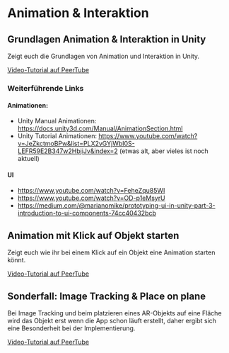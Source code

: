 # Animation & Interaktion

## Grundlagen Animation & Interaktion in Unity

Zeigt euch die Grundlagen von Animation und Interaktion in Unity. 

[Video-Tutorial auf PeerTube](https://tube.kh-berlin.de/videos/watch/ea9a3cf6-0bb6-404d-bf82-ed84cd883a20)

### Weiterführende Links

#### Animationen:
* Unity Manual Animationen: https://docs.unity3d.com/Manual/AnimationSection.html 
* Unity Tutorial Animationen: https://www.youtube.com/watch?v=JeZkctmoBPw&list=PLX2vGYjWbI0S-LEFR59E2B347w2HbjiJv&index=2 (etwas alt, aber vieles ist noch aktuell)

#### UI
* https://www.youtube.com/watch?v=FeheZqu85WI
* https://www.youtube.com/watch?v=OD-p1eMsyrU
* https://medium.com/@marianomike/prototyping-ui-in-unity-part-3-introduction-to-ui-components-74cc40432bcb

## Animation mit Klick auf Objekt starten 

Zeigt euch wie ihr bei einem Klick auf ein Objekt eine Animation starten könnt. 

[Video-Tutorial auf PeerTube](https://tube.kh-berlin.de/videos/watch/9ddbd3d9-6cc1-4535-895b-a984650d92c0)

## Sonderfall: Image Tracking & Place on plane

Bei Image Tracking und beim platzieren eines AR-Objekts auf eine Fläche wird das Objekt erst wenn die App schon läuft erstellt, daher ergibt sich eine Besonderheit bei der Implementierung. 

[Video-Tutorial auf PeerTube](https://tube.kh-berlin.de/videos/watch/bbde7ec3-b19f-4f3c-ae51-431c5a90c4da)